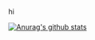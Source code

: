 hi

[![Anurag's github stats](https://github-readme-stats.vercel.app/api?username=Arthurs-code)](https://github.com/anuraghazra/github-readme-stats)
